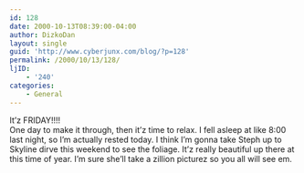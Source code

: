 ```yaml
---
id: 128
date: 2000-10-13T08:39:00-04:00
author: DizkoDan
layout: single
guid: 'http://www.cyberjunx.com/blog/?p=128'
permalink: /2000/10/13/128/
ljID:
    - '240'
categories:
    - General
---
```


It’z FRIDAY!!!!  
One day to make it through, then it’z time to relax. I fell asleep at like 8:00 last night, so I’m actually rested today. I think I’m gonna take Steph up to Skyline dirve this weekend to see the foliage. It’z really beautiful up there at this time of year. I’m sure she’ll take a zillion picturez so you all will see em.